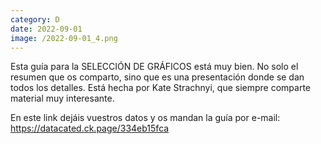 ```yaml
--- 
category: D 
date: 2022-09-01 
image: /2022-09-01_4.png 
--- 
```


Esta guía para la SELECCIÓN DE GRÁFICOS está muy bien. No solo el resumen que os comparto, sino que es una presentación donde se dan todos los detalles. Está hecha por Kate Strachnyi, que siempre comparte material muy interesante. 

En este link dejáis vuestros datos y os mandan la guía por e-mail: https://datacated.ck.page/334eb15fca